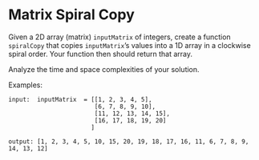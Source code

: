 # Matrix Spiral Copy

Given a 2D array (matrix) `inputMatrix` of integers, create a function `spiralCopy` that copies `inputMatrix`’s values into a 1D array in a clockwise spiral order. Your function then should return that array.

Analyze the time and space complexities of your solution.

Examples:

```
input:  inputMatrix  = [[1, 2, 3, 4, 5],
                        [6, 7, 8, 9, 10],
                        [11, 12, 13, 14, 15],
                        [16, 17, 18, 19, 20]
                       ]

output: [1, 2, 3, 4, 5, 10, 15, 20, 19, 18, 17, 16, 11, 6, 7, 8, 9, 14, 13, 12]
```
